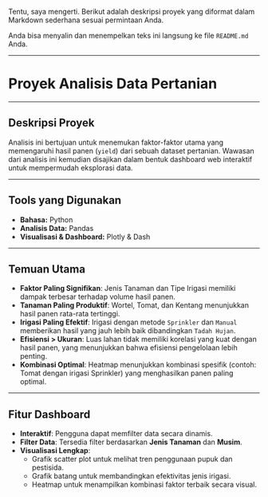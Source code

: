 Tentu, saya mengerti. Berikut adalah deskripsi proyek yang diformat dalam Markdown sederhana sesuai permintaan Anda.

Anda bisa menyalin dan menempelkan teks ini langsung ke file `README.md` Anda.

---

# Proyek Analisis Data Pertanian

---

## Deskripsi Proyek

Analisis ini bertujuan untuk menemukan faktor-faktor utama yang memengaruhi hasil panen (`yield`) dari sebuah dataset pertanian. Wawasan dari analisis ini kemudian disajikan dalam bentuk dashboard web interaktif untuk mempermudah eksplorasi data.

---

## Tools yang Digunakan

-   **Bahasa:** Python
-   **Analisis Data:** Pandas
-   **Visualisasi & Dashboard:** Plotly & Dash

---

## Temuan Utama

* **Faktor Paling Signifikan**: Jenis Tanaman dan Tipe Irigasi memiliki dampak terbesar terhadap volume hasil panen.
* **Tanaman Paling Produktif**: Wortel, Tomat, dan Kentang menunjukkan hasil panen rata-rata tertinggi.
* **Irigasi Paling Efektif**: Irigasi dengan metode `Sprinkler` dan `Manual` memberikan hasil yang jauh lebih baik dibandingkan `Tadah Hujan`.
* **Efisiensi > Ukuran**: Luas lahan tidak memiliki korelasi yang kuat dengan hasil panen, yang menunjukkan bahwa efisiensi pengelolaan lebih penting.
* **Kombinasi Optimal**: Heatmap menunjukkan kombinasi spesifik (contoh: Tomat dengan irigasi Sprinkler) yang menghasilkan panen paling optimal.

---

## Fitur Dashboard

* **Interaktif**: Pengguna dapat memfilter data secara dinamis.
* **Filter Data**: Tersedia filter berdasarkan **Jenis Tanaman** dan **Musim**.
* **Visualisasi Lengkap**:
    * Grafik scatter plot untuk melihat tren penggunaan pupuk dan pestisida.
    * Grafik batang untuk membandingkan efektivitas jenis irigasi.
    * Heatmap untuk menampilkan kombinasi faktor terbaik secara visual.
